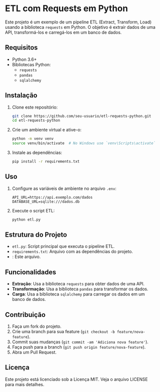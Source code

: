 # ETL com Requests em Python

Este projeto é um exemplo de um pipeline ETL (Extract, Transform, Load) usando a biblioteca `requests` em Python. O objetivo é extrair dados de uma API, transformá-los e carregá-los em um banco de dados.

## Requisitos

- Python 3.6+
- Bibliotecas Python:
  - `requests`
  - `pandas`
  - `sqlalchemy`

## Instalação

1. Clone este repositório:
    ```sh
    git clone https://github.com/seu-usuario/etl-requests-python.git
    cd etl-requests-python
    ```

2. Crie um ambiente virtual e ative-o:
    ```sh
    python -m venv venv
    source venv/bin/activate  # No Windows use `venv\Scripts\activate`
    ```

3. Instale as dependências:
    ```sh
    pip install -r requirements.txt
    ```

## Uso

1. Configure as variáveis de ambiente no arquivo `.env`:
    ```env
    API_URL=https://api.exemplo.com/dados
    DATABASE_URL=sqlite:///dados.db
    ```

2. Execute o script ETL:
    ```sh
    python etl.py
    ```

## Estrutura do Projeto

- `etl.py`: Script principal que executa o pipeline ETL.
- `requirements.txt`: Arquivo com as dependências do projeto.
- : Este arquivo.

## Funcionalidades

- **Extração**: Usa a biblioteca `requests` para obter dados de uma API.
- **Transformação**: Usa a biblioteca `pandas` para transformar os dados.
- **Carga**: Usa a biblioteca `sqlalchemy` para carregar os dados em um banco de dados.

## Contribuição

1. Faça um fork do projeto.
2. Crie uma branch para sua feature (`git checkout -b feature/nova-feature`).
3. Commit suas mudanças (`git commit -am 'Adiciona nova feature'`).
4. Faça push para a branch (`git push origin feature/nova-feature`).
5. Abra um Pull Request.

## Licença

Este projeto está licenciado sob a Licença MIT. Veja o arquivo LICENSE para mais detalhes.